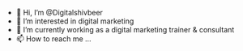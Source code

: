 - 👋 Hi, I’m @Digitalshivbeer
- 👀 I’m interested in digital marketing
- 🌱 I’m currently working as a digital marketing trainer & consultant 
- 📫 How to reach me ...
